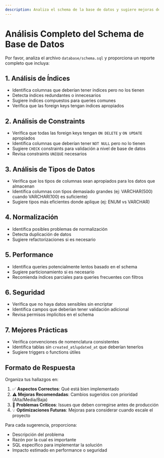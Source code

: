 ```yaml
---
description: Analiza el schema de la base de datos y sugiere mejoras de optimización y seguridad
---
```


# Análisis Completo del Schema de Base de Datos

Por favor, analiza el archivo `database/schema.sql` y proporciona un reporte completo que incluya:

## 1. Análisis de Índices

- Identifica columnas que deberían tener índices pero no los tienen
- Detecta índices redundantes o innecesarios
- Sugiere índices compuestos para queries comunes
- Verifica que las foreign keys tengan índices apropiados

## 2. Análisis de Constraints

- Verifica que todas las foreign keys tengan `ON DELETE` y `ON UPDATE` apropiados
- Identifica columnas que deberían tener `NOT NULL` pero no lo tienen
- Sugiere `CHECK` constraints para validación a nivel de base de datos
- Revisa constraints `UNIQUE` necesarios

## 3. Análisis de Tipos de Datos

- Verifica que los tipos de columnas sean apropiados para los datos que almacenan
- Identifica columnas con tipos demasiado grandes (ej: VARCHAR(500) cuando VARCHAR(100) es suficiente)
- Sugiere tipos más eficientes donde aplique (ej: ENUM vs VARCHAR)

## 4. Normalización

- Identifica posibles problemas de normalización
- Detecta duplicación de datos
- Sugiere refactorizaciones si es necesario

## 5. Performance

- Identifica queries potencialmente lentos basado en el schema
- Sugiere particionamiento si es necesario
- Recomienda índices parciales para queries frecuentes con filtros

## 6. Seguridad

- Verifica que no haya datos sensibles sin encriptar
- Identifica campos que deberían tener validación adicional
- Revisa permisos implícitos en el schema

## 7. Mejores Prácticas

- Verifica convenciones de nomenclatura consistentes
- Identifica tablas sin `created_at`/`updated_at` que deberían tenerlos
- Sugiere triggers o functions útiles

## Formato de Respuesta

Organiza tus hallazgos en:

1. ✅ **Aspectos Correctos**: Qué está bien implementado
2. ⚠️ **Mejoras Recomendadas**: Cambios sugeridos con prioridad (Alta/Media/Baja)
3. 🚨 **Problemas Críticos**: Issues que deben corregirse antes de producción
4. 💡 **Optimizaciones Futuras**: Mejoras para considerar cuando escale el proyecto

Para cada sugerencia, proporciona:
- Descripción del problema
- Razón por la cual es importante
- SQL específico para implementar la solución
- Impacto estimado en performance o seguridad